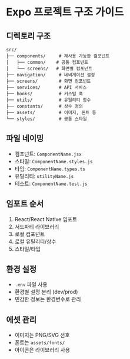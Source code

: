 # Expo 프로젝트 구조 가이드

## 디렉토리 구조

```
src/
├── components/     # 재사용 가능한 컴포넌트
│   ├── common/    # 공통 컴포넌트
│   └── screens/   # 화면별 컴포넌트
├── navigation/     # 네비게이션 설정
├── screens/        # 화면 컴포넌트
├── services/       # API 서비스
├── hooks/          # 커스텀 훅
├── utils/          # 유틸리티 함수
├── constants/      # 상수 정의
├── assets/         # 이미지, 폰트 등
└── styles/         # 공통 스타일
```

## 파일 네이밍

- 컴포넌트: `ComponentName.jsx`
- 스타일: `ComponentName.styles.js`
- 타입: `ComponentName.types.ts`
- 유틸리티: `utilityName.js`
- 테스트: `ComponentName.test.js`

## 임포트 순서

1. React/React Native 임포트
2. 서드파티 라이브러리
3. 로컬 컴포넌트
4. 로컬 유틸리티/상수
5. 스타일/타입

## 환경 설정

- `.env` 파일 사용
- 환경별 설정 분리 (dev/prod)
- 민감한 정보는 환경변수로 관리

## 에셋 관리

- 이미지는 PNG/SVG 선호
- 폰트는 `assets/fonts/`
- 아이콘은 라이브러리 사용
